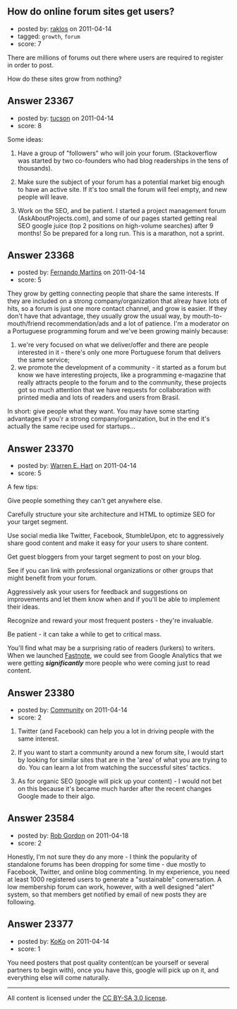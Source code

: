 ## How do online forum sites get users?

- posted by: [raklos](https://stackexchange.com/users/-1/8224-raklos) on 2011-04-14
- tagged: `growth`, `forum`
- score: 7

There are millions of forums out there where users are required to register in order to post.

How do these sites grow from nothing?


## Answer 23367

- posted by: [tucson](https://stackexchange.com/users/-1/2407-tucson) on 2011-04-14
- score: 8

Some ideas:

1. Have a group of "followers" who will join your forum. (Stackoverflow was started by two co-founders who had blog readerships in the tens of thousands).

2. Make sure the subject of your forum has a potential market big enough to have an active site. If it's too small the forum will feel empty, and new people will leave.

3. Work on the SEO, and be patient. I started a project management forum (AskAboutProjects.com), and some of our pages started getting real SEO google juice (top 2 positions on high-volume searches) after 9 months! So be prepared for a long run. This is a marathon, not a sprint.






## Answer 23368

- posted by: [Fernando Martins](https://stackexchange.com/users/-1/1778-fernando-martins) on 2011-04-14
- score: 5

They grow by getting connecting people that share the same interests.
If they are included on a strong company/organization that alreay have lots of hits, so a forum is just one more contact channel, and grow is easier.
If they don't have that advantage, they usually grow the usual way, by mouth-to-mouth/friend recommendation/ads and a lot of patience. I'm a moderator on a Portuguese programming forum and we've been growing mainly because: 

 1. we're very focused on what we deliver/offer and there are people interested in it - there's only one more Portuguese forum that delivers the same service;
 2. we promote the development of a community - it started as a forum but know we have interesting projects, like a programming e-magazine that really attracts people to the forum and to the community, these projects got so much attention that we have requests for collaboration with printed media and lots of readers and users from Brasil.

In short: give people what they want. You may have some starting advantages if you'r a strong company/organization, but in the end it's actually the same recipe used for startups...


## Answer 23370

- posted by: [Warren E. Hart](https://stackexchange.com/users/-1/2058-warren-e-hart) on 2011-04-14
- score: 5

<p>A few tips: </p>

<p>Give people something they can't get anywhere else.</p>

<p>Carefully structure your site architecture and HTML to optimize SEO for your target segment.</p>

<p>Use social media like Twitter, Facebook, StumbleUpon, etc to aggressively share good content and make it easy for your users to share content.</p>

<p>Get guest bloggers from your target segment to post on your blog.</p>

<p>See if you can link with professional organizations or other groups that might benefit from your forum.</p>

<p>Aggressively ask your users for feedback and suggestions on improvements and let them know when and if you'll be able to implement their ideas. </p>

<p>Recognize and reward your most frequent posters - they're invaluable. </p>

<p>Be patient - it can take a while to get to critical mass.</p>

<p>You'll find what may be a surprising ratio of readers (lurkers) to writers. When we launched <a href="http://www.Fastnote.com" rel="nofollow">Fastnote</a>, we could see from Google Analytics that we were getting <strong><em>significantly</em></strong> more people who were coming just to read content.</p>



## Answer 23380

- posted by: [Community](https://stackexchange.com/users/-1/-1-community) on 2011-04-14
- score: 2

1. Twitter (and Facebook) can help you a lot in driving people with the same interest.

2. If you want to start a community around a new forum site, I would start by looking for similar sites that are in the 'area' of what you are trying to do. You can learn a lot from watching the successful sites' tactics.

3. As for organic SEO (google will pick up your content) - I would not bet on this because it's became much harder after the recent changes Google made to their algo.



## Answer 23584

- posted by: [Rob Gordon](https://stackexchange.com/users/-1/8967-rob-gordon) on 2011-04-18
- score: 2

Honestly, I'm not sure they do any more - I think the popularity of standalone forums has been dropping for some time - due mostly to Facebook, Twitter, and online blog commenting.   In my experience, you need at least 1000 registered users to generate a "sustainable" conversation.   A low membership forum can work, however, with a well designed "alert" system, so that members get notified by email of new posts they are following.  


## Answer 23377

- posted by: [KoKo](https://stackexchange.com/users/-1/9341-koko) on 2011-04-14
- score: 1

You need posters that post quality content(can be yourself or several partners to begin with), once you have this, google will pick up on it, and everything else will come naturally. 



---

All content is licensed under the [CC BY-SA 3.0 license](https://creativecommons.org/licenses/by-sa/3.0/).
